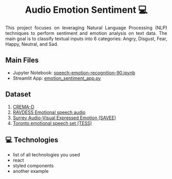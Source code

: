                      
<h1 align="center" style="font-weight: bold;">Audio Emotion Sentiment 💻</h1>

<!-- <p align="center">
<a href="#tech">Technologies</a>
<a href="#started">Getting Started</a>
<a href="#routes">API Endpoints</a>
<a href="#colab">Collaborators</a>
<a href="#contribute">Contribute</a> 
</p> -->


<p align="justify">This project focuses on leveraging Natural Language Processing (NLP) techniques to perform sentiment and emotion analysis on text data. The main goal is to classify textual inputs into 6 categories: Angry, Disgust, Fear, Happy, Neutral, and Sad.
</p>


<!-- <p align="center">
<a href="https://github.com/ShaanCoding">📱 Visit this Project</a>
</p> -->

<h2>Main Files</h2>

- Jupyter Notebook: [speech-emotion-recognition-90.ipynb](https://github.com/farisznafis/emotion-sentiment/blob/main/speech-emotion-recognition-90.ipynb)
- Streamlit App: [emotion_sentiment_app.py](https://github.com/farisznafis/emotion-sentiment/blob/main/emotion_sentiment_app.py)

<h2>Dataset</h2>

1. [CREMA-D](https://www.kaggle.com/datasets/ejlok1/cremad)
2. [RAVDESS Emotional speech audio](https://www.kaggle.com/uwrfkaggler/ravdess-emotional-speech-audio)
3. [Surrey Audio-Visual Expressed Emotion (SAVEE)](https://www.kaggle.com/ejlok1/SAVEE-database-download)
4. [Toronto emotional speech set (TESS)](https://www.kaggle.com/ejlok1/toronto-emotional-speech-set-tess)


<h2 id="technologies">💻 Technologies</h2>

- list of all technologies you used
- react
- styled components
- another example
 
<!-- <h2 id="started">🚀 Getting started</h2>

Here you describe how to run your project locally
 
<h3>Prerequisites</h3>

Here you list all prerequisites necessary for running your project. For example:

- [NodeJS](https://github.com/)
- [Git 2](https://github.com)
 
<h3>Cloning</h3>

How to clone your project

```bash
git clone your-project-url-in-github
```
 
<h3>Config .env variables</h2>

Use the `.env.example` as reference to create your configuration file `.env` with your AWS Credentials

```yaml
NODE_AWS_REGION=us-east-1
NODE_AWS_KEY_ID={YOUR_AWS_KEY_ID}
NODE_AWS_SECRET={YOUR_AWS_SECRET}
```
 
<h3>Starting</h3>

How to start your project

```bash
cd project-name
npm some-command-to-run
```
 
<h2 id="routes">📍 API Endpoints</h2>

Here you can list the main routes of your API, and what are their expected request bodies.
​
| route               | description                                          
|----------------------|-----------------------------------------------------
| <kbd>GET /authenticate</kbd>     | retrieves user info see [response details](#get-auth-detail)
| <kbd>POST /authenticate</kbd>     | authenticate user into the api see [request details](#post-auth-detail)

<h3 id="get-auth-detail">GET /authenticate</h3>

**RESPONSE**
```json
{
  "name": "Fernanda Kipper",
  "age": 20,
  "email": "her-email@gmail.com"
}
```

<h3 id="post-auth-detail">POST /authenticate</h3>

**REQUEST**
```json
{
  "username": "fernandakipper",
  "password": "4444444"
}
```

**RESPONSE**
```json
{
  "token": "OwoMRHsaQwyAgVoc3OXmL1JhMVUYXGGBbCTK0GBgiYitwQwjf0gVoBmkbuyy0pSi"
}
```
 
<h2 id="colab">🤝 Collaborators</h2>

<p>Special thank you for all people that contributed for this project.</p>
<table>
<tr>

<td align="center">
<a href="https://github.com/Fernanda-Kipper">
<img src="https://avatars.githubusercontent.com/u/61896274?v=4" width="100px;" alt="Fernanda Kipper Profile Picture"/><br>
<sub>
<b>Fernanda Kipper</b>
</sub>
</a>
</td>

<td align="center">
<a href="https://github.com/ShaanCoding">
<img src="https://avatars.githubusercontent.com/u/22236218?v=4" width="100px;" alt="Shaan Khan Profile Picture"/><br>
<sub>
<b>Shaan Khan</b>
</sub>
</a>
</td>

</tr>
</table>
 
<h2 id="contribute">📫 Contribute</h2>

Here you will explain how other developers can contribute to your project. For example, explaining how can create their branches, which patterns to follow and how to open an pull request

1. `git clone https://github.com/Fernanda-Kipper/text-editor.git`
2. `git checkout -b feature/NAME`
3. Follow commit patterns
4. Open a Pull Request explaining the problem solved or feature made, if exists, append screenshot of visual modifications and wait for the review!
 
<h3>Documentations that might help</h3>

[📝 How to create a Pull Request](https://www.atlassian.com/br/git/tutorials/making-a-pull-request)

[💾 Commit pattern](https://gist.github.com/joshbuchea/6f47e86d2510bce28f8e7f42ae84c716) -->
